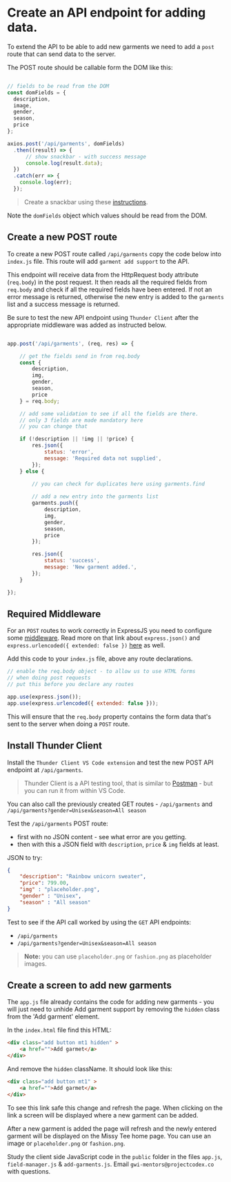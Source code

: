 # Create an API endpoint for adding data.

To extend the API to be able to add new garments we need to add a `post` route that can send data to the server.

The POST route should be callable form the DOM like this:

```js

// fields to be read from the DOM
const domFields = {
  description,
  image,
  gender,
  season,
  price
};

axios.post('/api/garments', domFields)
  .then((result) => {
      // show snackbar - with success message
      console.log(result.data);
  })
  .catch(err => {
    console.log(err);
  });

```

> Create a snackbar using these [instructions](https://www.w3schools.com/howto/howto_js_snackbar.asp). 

Note the `domFields` object which values should be read from the DOM.

## Create a new POST route

To create a new POST route called `/api/garments` copy the code below into `index.js` file. This route will add `garment add support` to the API.

This endpoint will receive data from the HttpRequest body attribute (`req.body`) in the post request. It then reads all the required fields from `req.body` and check if all the required fields have been entered. If not an error message is returned, otherwise the new entry is added to the `garments` list and a success message is returned.

Be sure to test the new API endpoint using `Thunder Client` after the appropriate middleware was added as instructed below.

```js

app.post('/api/garments', (req, res) => {

	// get the fields send in from req.body
	const {
		description,
		img,
		gender,
		season,
		price
	} = req.body;

	// add some validation to see if all the fields are there.
	// only 3 fields are made mandatory here
	// you can change that

	if (!description || !img || !price) {
		res.json({
			status: 'error',
			message: 'Required data not supplied',
		});
	} else {

		// you can check for duplicates here using garments.find
		
		// add a new entry into the garments list
		garments.push({
			description,
			img,
			gender,
			season,
			price
		});

		res.json({
			status: 'success',
			message: 'New garment added.',
		});
	}

});

```
## Required Middleware

For an `POST` routes to work correctly in ExpressJS you need to configure some [middleware](https://expressjs.com/en/api.html#express.json). Read more on that link about `express.json()` and `express.urlencoded({ extended: false })` [here](https://expressjs.com/en/api.html#req.body) as well.

Add this code to your `index.js` file, above any route declarations.

```js
// enable the req.body object - to allow us to use HTML forms
// when doing post requests
// put this before you declare any routes

app.use(express.json());
app.use(express.urlencoded({ extended: false }));
```

This will ensure that the `req.body` property contains the form data that's sent to the server when doing a `POST` route.

## Install Thunder Client

Install the `Thunder Client VS Code extension` and test the new POST API endpoint at `/api/garments`.

> Thunder Client is a API testing tool, that is similar to [Postman](https://www.postman.com/) - but you can run it from within VS Code.

You can also call the previously created GET routes - `/api/garments` and `/api/garments?gender=Unisex&season=All season`

Test the `/api/garments` POST route:

* first with no JSON content - see what error are you getting.
* then with this a JSON field with `description`, `price` & `img` fields at least.

JSON to try:

```json
{
	"description": "Rainbow unicorn sweater",
	"price": 799.00,
	"img" : "placeholder.png",
	"gender" : "Unisex",
	"season" : "All season"
}
```

Test to see if the API call worked by using the `GET` API endpoints:

* `/api/garments` 
* `/api/garments?gender=Unisex&season=All season`

> **Note:** you can use `placeholder.png` or `fashion.png` as placeholder images.

## Create a screen to add new garments

The `app.js` file already contains the code for adding new garments - you will just need to unhide Add garment support by removing the `hidden` class from the 'Add garment' element.

In the `index.html` file find this HTML:

```html
<div class="add button mt1 hidden" >
	<a href="">Add garmet</a>
</div>
```

And remove the `hidden` className. It should look like this:

```html
<div class="add button mt1" >
	<a href="">Add garmet</a>
</div>
```

To see this link safe this change and refresh the page. When clicking on the link a screen will be displayed where a new garment can be added.

After a new garment is added the page will refresh and the newly entered garment will be displayed on the Missy Tee home page. You can use an image or `placeholder.png` or `fashion.png`.

Study the client side JavaScript code in the `public` folder in the files `app.js`, `field-manager.js` & `add-garments.js`. Email `gwi-mentors@projectcodex.co` with questions.
